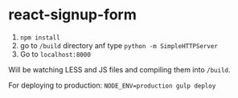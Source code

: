 # react-signup-form

1. ```npm install```
2. go to ```/build``` directory anf type ```python -m SimpleHTTPServer```
3. Go to ```localhost:8000```

Will be watching LESS and JS files and compiling them into ```/build```.

For deploying to production:
```NODE_ENV=production gulp deploy```

